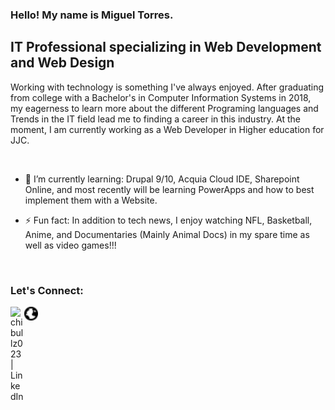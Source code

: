 ### Hello! My name is Miguel Torres.

## IT Professional specializing in Web Development and Web Design

Working with technology is something I've always enjoyed. After graduating from college with a Bachelor's in Computer Information Systems in 2018, my eagerness to learn more about the different Programing languages and Trends in the IT field lead me to finding a career in this industry. At the moment, I am currently working as a Web Developer in Higher education for JJC.

<br />

- 🌱 I’m currently learning: Drupal 9/10, Acquia Cloud IDE, Sharepoint Online, and most recently will be learning PowerApps and how to best implement them with a Website.

- ⚡ Fun fact: In addition to tech news, I enjoy watching NFL, Basketball, Anime, and Documentaries (Mainly Animal Docs) in my spare time as well as video games!!!

<br />

### Let's Connect:
[<img align="left" alt="chibullz023 | LinkedIn" width="22px" src="https://cdn.jsdelivr.net/npm/simple-icons@v3/icons/linkedin.svg" />][linkedin]
[<img align="left" alt="chibullz023" width="22px" src="https://raw.githubusercontent.com/iconic/open-iconic/master/svg/globe.svg">][website]

<br />

[linkedin]: https://www.linkedin.com/in/mtorres020/
[website]: https://chibullz023.github.io/modern_portfolio/index.html
